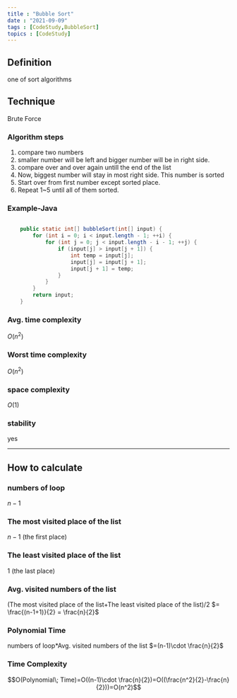```yaml
---
title : "Bubble Sort"
date : "2021-09-09"
tags : [CodeStudy,BubbleSort]
topics : [CodeStudy]
---
```


## Definition

one of sort algorithms

## Technique

Brute Force

### Algorithm steps

1. compare two numbers
2. smaller number will be left and bigger number will be in right side.
3. compare over and over again untill the end of the list
4. Now, biggest number will stay in most right side. This number is sorted
5. Start over from first number except sorted place.
6. Repeat 1~5 until all of them sorted.

### Example-Java

```java

    public static int[] bubbleSort(int[] input) {
        for (int i = 0; i < input.length - 1; ++i) {
            for (int j = 0; j < input.length - i - 1; ++j) {
                if (input[j] > input[j + 1]) {
                    int temp = input[j];
                    input[j] = input[j + 1];
                    input[j + 1] = temp;
                }
            }
        }
        return input;
    }
```

### Avg. time complexity

$O(n^2)$

### Worst time complexity

$O(n^2)$

### space complexity

$O(1)$

### stability

yes

---

## How to calculate

### numbers of loop

$n-1$

### The most visited place of the list

$n-1$ (the first place)

### The least visited place of the list

$1$ (the last place)

### Avg. visited numbers of the list

(The most visited place of the list+The least visited place of the list)/2 $= \frac{(n-1+1)}{2} = \frac{n}{2}$

### Polynomial Time

numbers of loop\*Avg. visited numbers of the list $=(n-1)\cdot \frac{n}{2}$

### Time Complexity

$$O(Polynomial\; Time)=O((n-1)\cdot \frac{n}{2})=O((\frac{n^2}{2}-\frac{n}{2}))=O(n^2)$$
